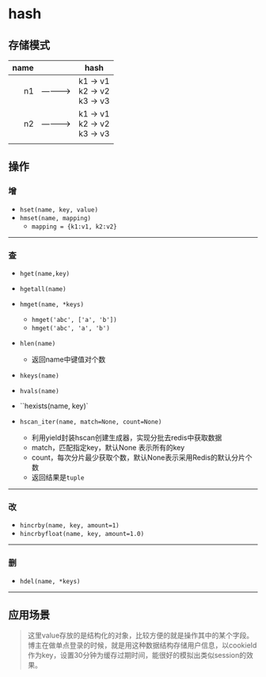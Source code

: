 # hash

## 存储模式

| name |       | hash                                  |
| ---: | :---: | ------------------------------------- |
|   n1 | ————> | k1 -> v1 <br />k2 -> v2<br />k3 -> v3 |
|   n2 | ————> | k1 -> v1 <br />k2 -> v2<br />k3 -> v3 |
|      |       |                                       |

## 操作

### 增

- `hset(name, key, value)`
- `hmset(name, mapping)`
    - `mapping = {k1:v1, k2:v2}`



----

### 查

- `hget(name,key)`

- `hgetall(name)`

- `hmget(name, *keys)`
    - `hmget('abc', ['a', 'b'])`
    - `hmget('abc', 'a', 'b')`

- `hlen(name)`
    - 返回name中键值对个数

- `hkeys(name)`
- `hvals(name)`
- ``hexists(name, key)`
- `hscan_iter(name, match=None, count=None)`
    - 利用yield封装hscan创建生成器，实现分批去redis中获取数据
    - match，匹配指定key，默认None 表示所有的key
    - count，每次分片最少获取个数，默认None表示采用Redis的默认分片个数
    - 返回结果是`tuple`



---

### 改

- `hincrby(name, key, amount=1)`
- `hincrbyfloat(name, key, amount=1.0)`





---

### 删

- `hdel(name, *keys)`





----

## 应用场景

> 这里value存放的是结构化的对象，比较方便的就是操作其中的某个字段。博主在做单点登录的时候，就是用这种数据结构存储用户信息，以cookieId作为key，设置30分钟为缓存过期时间，能很好的模拟出类似session的效果。
